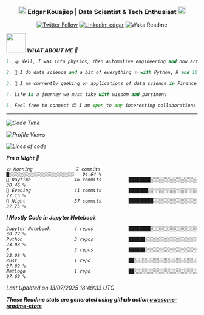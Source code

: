 <div align="center">
<h3><img src="https://slackmojis.com/emojis/34454-engineer/download" width="20">  Edgar Kouajiep | Data Scientist & Tech Enthusiast <img src="https://slackmojis.com/emojis/66362-typingcat/download" width="20"/>  </h3>
</div>

<div align="center">

[![Twitter Follow](https://img.shields.io/twitter/follow/ragde8901_?label=Follow)](https://twitter.com/intent/follow?screen_name=ragde8901_)
[![Linkedin: edgar](https://img.shields.io/badge/-edgar-blue?style=flat-square&logo=Linkedin&logoColor=white&link=https://www.linkedin.com/in/edgar-kouajiep-3131b227/)](https://www.linkedin.com/in/edgar-kouajiep-3131b227/)
![Waka Readme](https://github.com/anmol098/anmol098/workflows/Waka%20Readme/badge.svg)
</div>

<img src="https://media.giphy.com/media/VgCDAzcKvsR6OM0uWg/giphy.gif" width="50"> <em><b> WHAT ABOUT ME 💬 </b> 

```python
1. 🛸 Well, I was into physics, then automotive engineering and now artificial intelligence

2. 🔭 I do data science and a bit of everything ✨ with Python, R and 10+ others.

3. 🌱 I am currently geeking on applications of data science in Finance

4. Life is a journey we must take with wisdom and parsimony

5. Feel free to connect 😊 I am open to any interesting collaborations
```

---
<!--START_SECTION:waka-->
![Code Time](http://img.shields.io/badge/Code%20Time-62%20hrs%2041%20mins-blue)

![Profile Views](http://img.shields.io/badge/Profile%20Views-0-blue)

![Lines of code](https://img.shields.io/badge/From%20Hello%20World%20I%27ve%20Written-177.6%20thousand%20lines%20of%20code-blue)

**I'm a Night 🦉** 

```text
🌞 Morning                7 commits           █░░░░░░░░░░░░░░░░░░░░░░░░   04.64 % 
🌆 Daytime                46 commits          ████████░░░░░░░░░░░░░░░░░   30.46 % 
🌃 Evening                41 commits          ███████░░░░░░░░░░░░░░░░░░   27.15 % 
🌙 Night                  57 commits          █████████░░░░░░░░░░░░░░░░   37.75 % 
```


**I Mostly Code in Jupyter Notebook** 

```text
Jupyter Notebook         4 repos             ████████░░░░░░░░░░░░░░░░░   30.77 % 
Python                   3 repos             ██████░░░░░░░░░░░░░░░░░░░   23.08 % 
R                        3 repos             ██████░░░░░░░░░░░░░░░░░░░   23.08 % 
Rust                     1 repo              ██░░░░░░░░░░░░░░░░░░░░░░░   07.69 % 
NetLogo                  1 repo              ██░░░░░░░░░░░░░░░░░░░░░░░   07.69 % 
```




 Last Updated on 13/07/2025 18:49:33 UTC
<!--END_SECTION:waka-->

**These Readme stats are generated using github action [awesome-readme-stats](https://github.com/anmol098/waka-readme-stats)**


